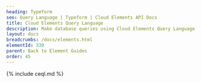 ```yaml
---
heading: Typeform
seo: Query Language | Typeform | Cloud Elements API Docs
title: Cloud Elements Query Language
description: Make database queries using Cloud Elements Query Language.
layout: docs
breadcrumbs: /docs/elements.html
elementId: 339
parent: Back to Element Guides
order: 45
---
```


{% include ceql.md %}
